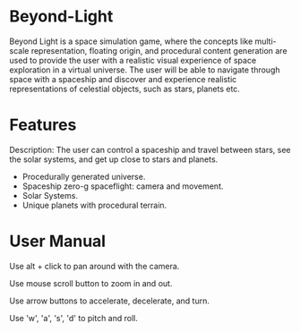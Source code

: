 # Beyond-Light
Beyond Light is a space simulation game, where the concepts like multi-scale representation, floating origin, and procedural content generation are used to provide the user with a realistic visual experience of space exploration in a virtual universe. The user will be able to navigate through space with a spaceship and discover and experience realistic representations of celestial objects, such
as stars, planets etc.

# Features

Description: The user can control a spaceship and travel between stars, see the solar systems, and get up close to stars and planets.

* Procedurally generated universe.
* Spaceship zero-g spaceflight: camera and movement.
* Solar Systems.
* Unique planets with procedural terrain.

# User Manual


Use alt + click to pan around with the camera.

Use mouse scroll button to zoom in and out.

Use arrow buttons to accelerate, decelerate, and turn.

Use 'w', 'a', 's', 'd' to pitch and roll.

